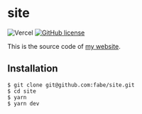 # site

![Vercel](https://img.shields.io/github/deployments/fabe/site/production?logo=vercel&logoColor=white&label=Vercel)
[![GitHub license](https://img.shields.io/github/license/fabe/site)](https://github.com/fabe/site/blob/main/license)

This is the source code of [my website](https://fabianschultz.com).

## Installation

    $ git clone git@github.com:fabe/site.git
    $ cd site
    $ yarn
    $ yarn dev
